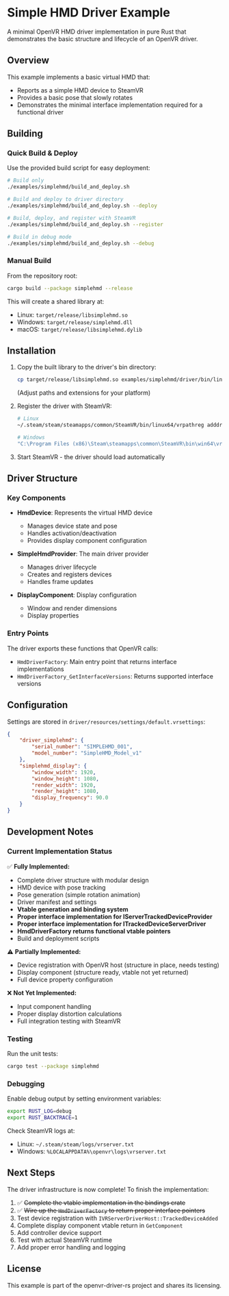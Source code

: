 # Simple HMD Driver Example

A minimal OpenVR HMD driver implementation in pure Rust that demonstrates the basic structure and lifecycle of an OpenVR driver.

## Overview

This example implements a basic virtual HMD that:
- Reports as a simple HMD device to SteamVR
- Provides a basic pose that slowly rotates
- Demonstrates the minimal interface implementation required for a functional driver

## Building

### Quick Build & Deploy

Use the provided build script for easy deployment:

```bash
# Build only
./examples/simplehmd/build_and_deploy.sh

# Build and deploy to driver directory
./examples/simplehmd/build_and_deploy.sh --deploy

# Build, deploy, and register with SteamVR
./examples/simplehmd/build_and_deploy.sh --register

# Build in debug mode
./examples/simplehmd/build_and_deploy.sh --debug
```

### Manual Build

From the repository root:

```bash
cargo build --package simplehmd --release
```

This will create a shared library at:
- Linux: `target/release/libsimplehmd.so`
- Windows: `target/release/simplehmd.dll`
- macOS: `target/release/libsimplehmd.dylib`

## Installation

1. Copy the built library to the driver's bin directory:
   ```bash
   cp target/release/libsimplehmd.so examples/simplehmd/driver/bin/linux64/driver_simplehmd.so
   ```
   (Adjust paths and extensions for your platform)

2. Register the driver with SteamVR:
   ```bash
   # Linux
   ~/.steam/steam/steamapps/common/SteamVR/bin/linux64/vrpathreg adddriver /path/to/openvr-driver-rs/examples/simplehmd/driver
   
   # Windows
   "C:\Program Files (x86)\Steam\steamapps\common\SteamVR\bin\win64\vrpathreg.exe" adddriver C:\path\to\openvr-driver-rs\examples\simplehmd\driver
   ```

3. Start SteamVR - the driver should load automatically

## Driver Structure

### Key Components

- **HmdDevice**: Represents the virtual HMD device
  - Manages device state and pose
  - Handles activation/deactivation
  - Provides display component configuration

- **SimpleHmdProvider**: The main driver provider
  - Manages driver lifecycle
  - Creates and registers devices
  - Handles frame updates

- **DisplayComponent**: Display configuration
  - Window and render dimensions
  - Display properties

### Entry Points

The driver exports these functions that OpenVR calls:

- `HmdDriverFactory`: Main entry point that returns interface implementations
- `HmdDriverFactory_GetInterfaceVersions`: Returns supported interface versions

## Configuration

Settings are stored in `driver/resources/settings/default.vrsettings`:

```json
{
    "driver_simplehmd": {
        "serial_number": "SIMPLEHMD_001",
        "model_number": "SimpleHMD_Model_v1"
    },
    "simplehmd_display": {
        "window_width": 1920,
        "window_height": 1080,
        "render_width": 1920,
        "render_height": 1080,
        "display_frequency": 90.0
    }
}
```

## Development Notes

### Current Implementation Status

✅ **Fully Implemented:**
- Complete driver structure with modular design
- HMD device with pose tracking
- Pose generation (simple rotation animation)
- Driver manifest and settings
- **Vtable generation and binding system**
- **Proper interface implementation for IServerTrackedDeviceProvider**
- **Proper interface implementation for ITrackedDeviceServerDriver**
- **HmdDriverFactory returns functional vtable pointers**
- Build and deployment scripts

⚠️ **Partially Implemented:**
- Device registration with OpenVR host (structure in place, needs testing)
- Display component (structure ready, vtable not yet returned)
- Full device property configuration

❌ **Not Yet Implemented:**
- Input component handling
- Proper display distortion calculations
- Full integration testing with SteamVR

### Testing

Run the unit tests:
```bash
cargo test --package simplehmd
```

### Debugging

Enable debug output by setting environment variables:
```bash
export RUST_LOG=debug
export RUST_BACKTRACE=1
```

Check SteamVR logs at:
- Linux: `~/.steam/steam/logs/vrserver.txt`
- Windows: `%LOCALAPPDATA%\openvr\logs\vrserver.txt`

## Next Steps

The driver infrastructure is now complete! To finish the implementation:

1. ✅ ~~Complete the vtable implementation in the bindings crate~~
2. ✅ ~~Wire up the `HmdDriverFactory` to return proper interface pointers~~
3. Test device registration with `IVRServerDriverHost::TrackedDeviceAdded`
4. Complete display component vtable return in `GetComponent`
5. Add controller device support
6. Test with actual SteamVR runtime
7. Add proper error handling and logging

## License

This example is part of the openvr-driver-rs project and shares its licensing.